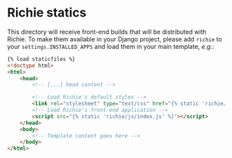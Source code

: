 # Richie statics

This directory will receive front-end builds that will be distributed with
Richie. To make them available in your Django project, please add `richie` to
your `settings.INSTALLED_APPS` and load them in your main template, _e.g._:

```html
{% load staticfiles %}
<!doctype html>
<html>
    <head>
        <!-- [...] head content -->

        <!-- Load Richie's default styles -->
        <link rel="stylesheet" type="text/css" href="{% static 'richie/css/main.css' %}">
        <!-- Load Richie's front-end application -->
        <script src="{% static 'richie/js/index.js' %}"></script>
    </head>
    <body>
        <!-- Template content goes here -->
    </body>
</html>
```
